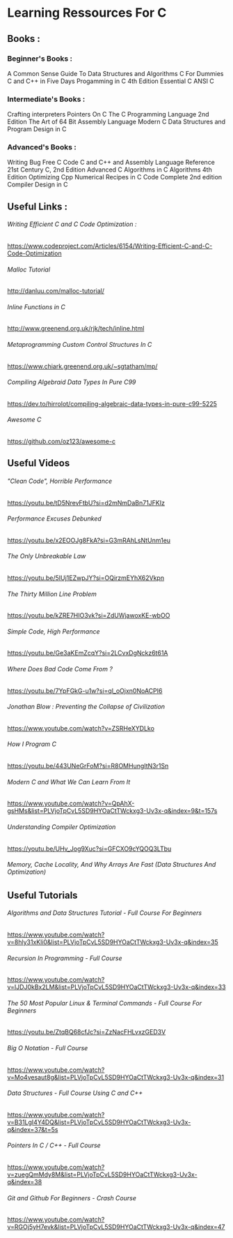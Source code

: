 # Learning Ressources For C

## Books :

### Beginner's Books :

A Common Sense Guide To Data Structures and Algorithms
C For Dummies
C and C++ in Five Days
Progamming in C 4th Edition
Essential C
ANSI C

### Intermediate's Books :

Crafting interpreters
Pointers On C
The C Programming Language 2nd Edition
The Art of 64 Bit Assembly Language
Modern C
Data Structures and Program Design in C


### Advanced's Books :

Writing Bug Free C Code
C and C++ and Assembly Language Reference
21st Century C, 2nd Edition
Advanced C
Algorithms in C
Algorithms 4th Edition
Optimizing Cpp
Numerical Recipes in C
Code Complete 2nd edition
Compiler Design in C

## Useful Links :

###### Writing Efficient C and C Code Optimization :
https://www.codeproject.com/Articles/6154/Writing-Efficient-C-and-C-Code-Optimization

###### Malloc Tutorial
http://danluu.com/malloc-tutorial/

###### Inline Functions in C
http://www.greenend.org.uk/rjk/tech/inline.html

###### Metaprogramming Custom Control Structures In C
https://www.chiark.greenend.org.uk/~sgtatham/mp/

###### Compiling Algebraid Data Types In Pure C99
https://dev.to/hirrolot/compiling-algebraic-data-types-in-pure-c99-5225

###### Awesome C
https://github.com/oz123/awesome-c

## Useful Videos

###### "Clean Code", Horrible Performance 
https://youtu.be/tD5NrevFtbU?si=d2mNmDaBn71JFKIz

###### Performance Excuses Debunked
https://youtu.be/x2EOOJg8FkA?si=G3mRAhLsNtUnm1eu

###### The Only Unbreakable Law
https://youtu.be/5IUj1EZwpJY?si=OQirzmEYhX62Vkpn

###### The Thirty Million Line Problem
 https://youtu.be/kZRE7HIO3vk?si=ZdUWjawoxKE-wbOO

###### Simple Code, High Performance
https://youtu.be/Ge3aKEmZcqY?si=2LCvxDgNckz6t61A

###### Where Does Bad Code Come From ?
https://youtu.be/7YpFGkG-u1w?si=ql_oOjxn0NoACPI6

###### Jonathan Blow : Preventing the Collapse of Civilization
https://www.youtube.com/watch?v=ZSRHeXYDLko

###### How I Program C
https://youtu.be/443UNeGrFoM?si=R8OMHungItN3r1Sn

###### Modern C and What We Can Learn From It
https://www.youtube.com/watch?v=QpAhX-gsHMs&list=PLVjoTpCvL5SD9HYOaCtTWckxg3-Uv3x-q&index=9&t=157s

###### Understanding Compiler Optimization
https://youtu.be/UHv_Jog9Xuc?si=GFCXO9cYQOQ3LTbu

###### Memory, Cache Locality, And Why Arrays Are Fast (Data Structures And Optimization)

## Useful Tutorials

###### Algorithms and Data Structures Tutorial - Full Course For Beginners
https://www.youtube.com/watch?v=8hly31xKli0&list=PLVjoTpCvL5SD9HYOaCtTWckxg3-Uv3x-q&index=35

###### Recursion In Programming - Full Course
https://www.youtube.com/watch?v=IJDJ0kBx2LM&list=PLVjoTpCvL5SD9HYOaCtTWckxg3-Uv3x-q&index=33

###### The 50 Most Popular Linux & Terminal Commands - Full Course For Beginners
https://youtu.be/ZtqBQ68cfJc?si=ZzNacFHLvxzGED3V

###### Big O Notation - Full Course
https://www.youtube.com/watch?v=Mo4vesaut8g&list=PLVjoTpCvL5SD9HYOaCtTWckxg3-Uv3x-q&index=31

###### Data Structures - Full Course Using C and C++
https://www.youtube.com/watch?v=B31LgI4Y4DQ&list=PLVjoTpCvL5SD9HYOaCtTWckxg3-Uv3x-q&index=37&t=5s

###### Pointers In C / C++ - Full Course
https://www.youtube.com/watch?v=zuegQmMdy8M&list=PLVjoTpCvL5SD9HYOaCtTWckxg3-Uv3x-q&index=38

###### Git and Github For Beginners - Crash Course
https://www.youtube.com/watch?v=RGOj5yH7evk&list=PLVjoTpCvL5SD9HYOaCtTWckxg3-Uv3x-q&index=47